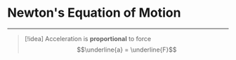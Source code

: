 # Newton's Equation of Motion
---

> [!idea]
> Acceleration is **proportional** to force
> $$\underline{a} = \underline{F}$$

